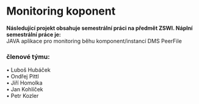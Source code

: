 <h1>Monitoring koponent</h1>

<strong>Následující projekt obsahuje semestrální práci na předmět ZSWI. Náplní semestrální práce je:</strong><br>
JAVA aplikace pro monitoring běhu komponent/instancí DMS PeerFile

<h3>členové týmu:</h3>
• Luboš Hubáček <br>
• Ondřej Pittl <br>
• Jiří Homolka <br>
• Jan Kohlíček <br>
• Petr Kozler
